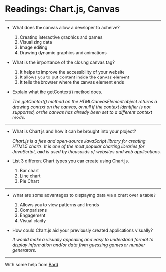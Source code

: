 # Readings: Chart.js, Canvas

<hr>

- What does the canvas allow a developer to acheive?

  1. Creating interactive graphics and games
  2. Visualizing data
  3. Image editing
  4. Drawing dynamic graphics and animations

- What is the importance of the closing canvas tag?

  1. It helps to improve the accessibility of your website
  2. It allows you to put content inside the canvas element
  3. It tells the browser where the canvas element ends

- Explain what the getContext() method does.

  *The getContext() method on the HTMLCanvasElement object returns a drawing context on the canvas, or null if the context identifier is not supported, or the canvas has already been set to a different context mode.*


<hr>

- What is Chart.js and how it can be brought into your project?

  *Chart.js is a free and open-source JavaScript library for creating HTML5 charts. It is one of the most popular charting libraries for JavaScript, and is used by thousands of websites and web applications.*

- List 3 different Chart types you can create using Chart.js.

  1. Bar chart
  2. Line chart
  3. Pie Chart


<hr>

- What are some advantages to displaying data via a chart over a table?

  1. Allows you to view patterns and trends
  2. Comparisons
  3. Engagement
  4. Visual clarity

- How could Chart.js aid your previously created applications visually?

  *It would make a visually appealing and easy to understand format to display information and/or data from guessing games or number generators.*


<hr>

With some help from [Bard](https://bard.google.com/)
